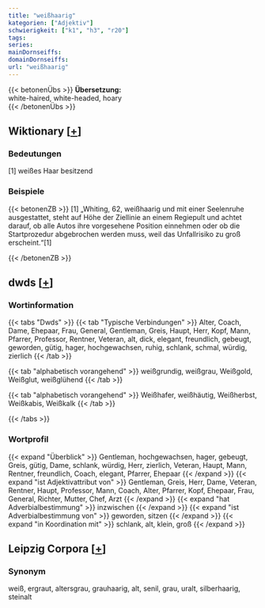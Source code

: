 ```yaml
---
title: "weißhaarig"
kategorien: ["Adjektiv"]
schwierigkeit: ["k1", "h3", "r20"]
tags:
series:
mainDornseiffs:
domainDornseiffs:
url: "weißhaarig"
---
```


{{< betonenÜbs >}}
**Übersetzung:**  
white-haired, white-headed, hoary  
{{< /betonenÜbs >}}

## Wiktionary [[+](https://de.wiktionary.org/wiki/weißhaarig)]

### Bedeutungen
[1] weißes Haar besitzend  

### Beispiele
{{< betonenZB >}}
[1] „Whiting, 62, weißhaarig und mit einer Seelenruhe ausgestattet, steht auf Höhe der Ziellinie an einem Regiepult und achtet darauf, ob alle Autos ihre vorgesehene Position einnehmen oder ob die Startprozedur abgebrochen werden muss, weil das Unfallrisiko zu groß erscheint.“[1]  

{{< /betonenZB >}}


## dwds [[+](https://www.dwds.de/wb/weißhaarig)]

### Wortinformation
{{< tabs "Dwds" >}}
{{< tab "Typische Verbindungen" >}}
Alter, Coach, Dame, Ehepaar, Frau, General, Gentleman, Greis, Haupt, Herr, Kopf, Mann, Pfarrer, Professor, Rentner, Veteran, alt, dick, elegant, freundlich, gebeugt, geworden, gütig, hager, hochgewachsen, ruhig, schlank, schmal, würdig, zierlich
{{< /tab >}}

{{< tab "alphabetisch vorangehend" >}}
weißgrundig, weißgrau, Weißgold, Weißglut, weißglühend
{{< /tab >}}

{{< tab "alphabetisch vorangehend" >}}
Weißhafer, weißhäutig, Weißherbst, Weißkabis, Weißkalk
{{< /tab >}}

{{< /tabs >}}

### Wortprofil
{{< expand "Überblick" >}} Gentleman, hochgewachsen, hager, gebeugt, Greis, gütig, Dame, schlank, würdig, Herr, zierlich, Veteran, Haupt, Mann, Rentner, freundlich, Coach, elegant, Pfarrer, Ehepaar {{< /expand >}}
{{< expand "ist Adjektivattribut von" >}} Gentleman, Greis, Herr, Dame, Veteran, Rentner, Haupt, Professor, Mann, Coach, Alter, Pfarrer, Kopf, Ehepaar, Frau, General, Richter, Mutter, Chef, Arzt {{< /expand >}}
{{< expand "hat Adverbialbestimmung" >}} inzwischen {{< /expand >}}
{{< expand "ist Adverbialbestimmung von" >}} geworden, sitzen {{< /expand >}}
{{< expand "in Koordination mit" >}} schlank, alt, klein, groß {{< /expand >}}

## Leipzig Corpora [[+](https://corpora.uni-leipzig.de/en/res?word=weißhaarig&corpusId=deu_newscrawl-public_2018)]


### Synonym
weiß, ergraut, altersgrau, grauhaarig, alt, senil, grau, uralt, silberhaarig, steinalt


